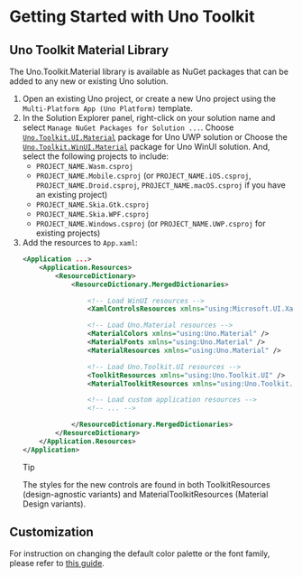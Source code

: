 # Getting Started with Uno Toolkit

## Uno Toolkit Material Library
The Uno.Toolkit.Material library is available as NuGet packages that can be added to any new or existing Uno solution.

1. Open an existing Uno project, or create a new Uno project using the `Multi-Platform App (Uno Platform)` template.
2. In the Solution Explorer panel, right-click on your solution name and select `Manage NuGet Packages for Solution ...`.
Choose [`Uno.Toolkit.UI.Material`](https://www.nuget.org/packages/Uno.Toolkit.UI.Material) package for Uno UWP solution or Choose the [`Uno.Toolkit.WinUI.Material`](https://www.nuget.org/packages/Uno.Toolkit.WinUI.Material) package for Uno WinUI solution. And, select the following projects to include:
	- `PROJECT_NAME.Wasm.csproj`
	- `PROJECT_NAME.Mobile.csproj` (or `PROJECT_NAME.iOS.csproj`, `PROJECT_NAME.Droid.csproj`, `PROJECT_NAME.macOS.csproj` if you have an existing project)
	- `PROJECT_NAME.Skia.Gtk.csproj`
	- `PROJECT_NAME.Skia.WPF.csproj`
	- `PROJECT_NAME.Windows.csproj` (or `PROJECT_NAME.UWP.csproj` for existing projects)
3. Add the resources to `App.xaml`:
	```xml
	<Application ...>
		<Application.Resources>
			<ResourceDictionary>
				<ResourceDictionary.MergedDictionaries>

					<!-- Load WinUI resources -->
					<XamlControlsResources xmlns="using:Microsoft.UI.Xaml.Controls" />

					<!-- Load Uno.Material resources -->
					<MaterialColors xmlns="using:Uno.Material" />
					<MaterialFonts xmlns="using:Uno.Material" />
					<MaterialResources xmlns="using:Uno.Material" />

					<!-- Load Uno.Toolkit.UI resources -->
					<ToolkitResources xmlns="using:Uno.Toolkit.UI" />
					<MaterialToolkitResources xmlns="using:Uno.Toolkit.UI.Material" />

					<!-- Load custom application resources -->
					<!-- ... -->

				</ResourceDictionary.MergedDictionaries>
			</ResourceDictionary>
		</Application.Resources>
	</Application>
	```
	> [!TIP]
	> The styles for the new controls are found in both ToolkitResources (design-agnostic variants) and MaterialToolkitResources (Material Design variants).

## Customization
For instruction on changing the default color palette or the font family, please refer to [this guide](https://github.com/unoplatform/Uno.Themes/blob/master/doc/getting-started.md#customization).
